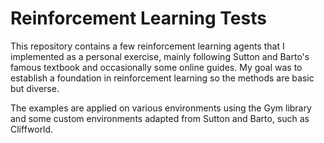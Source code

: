 # Reinforcement Learning Tests

This repository contains a few reinforcement learning agents that I implemented as a personal exercise, mainly following Sutton and Barto's famous textbook and occasionally some online guides. My goal was to establish a foundation in reinforcement learning so the methods are basic but diverse. 

The examples are applied on various environments using the Gym library and some custom environments adapted from Sutton and Barto, such as Cliffworld. 

